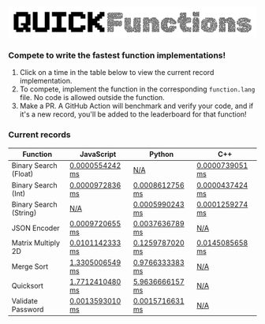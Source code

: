 <img src="./utils/logo.svg" alt="Project Logo" />

### Compete to write the fastest function implementations!
1. Click on a time in the table below to view the current record implementation.
2. To compete, implement the function in the corresponding `function.lang` file. No code is allowed outside the function.
3. Make a PR. A GitHub Action will benchmark and verify your code, and if it's a new record, you'll be added to the leaderboard for that function!













### Current records
| Function | JavaScript | Python | C++ |
|----------|------------|--------|-----|
| Binary Search (Float) | [0.0000554242 ms](./javascript/binarySearchFloat/function.js) | [N/A](./python/binary_search_float/function.py) | [0.0000739051 ms](./c_plus_plus/binary_search_float/function.cpp) |
| Binary Search (Int) | [0.0000972836 ms](./javascript/binarySearchInt/function.js) | [0.0008612756 ms](./python/binary_search_int/function.py) | [0.0000437424 ms](./c_plus_plus/binary_search_int/function.cpp) |
| Binary Search (String) | [N/A](./javascript/binarySearchString/function.js) | [0.0005990243 ms](./python/binary_search_string/function.py) | [0.0001259274 ms](./c_plus_plus/binary_search_string/function.cpp) |
| JSON Encoder | [0.0009720655 ms](./javascript/jsonEncoder/function.js) | [0.0037636789 ms](./python/json_encoder/function.py) | [N/A](./c_plus_plus/json_encoder/function.cpp) |
| Matrix Multiply 2D | [0.0101142333 ms](./javascript/matrixMultiply2d/function.js) | [0.1259787020 ms](./python/matrix_multiply_2d/function.py) | [0.0145085658 ms](./c_plus_plus/matrix_multiply_2d/function.cpp) |
| Merge Sort | [1.3305006549 ms](./javascript/mergeSort/function.js) | [0.9766333383 ms](./python/merge_sort/function.py) | [N/A](./c_plus_plus/merge_sort/function.cpp) |
| Quicksort | [1.7712410480 ms](./javascript/quicksort/function.js) | [5.9636666157 ms](./python/quicksort/function.py) | [N/A](./c_plus_plus/quicksort/function.cpp) |
| Validate Password | [0.0013593010 ms](./javascript/validatePassword/function.js) | [0.0015716631 ms](./python/validate_password/function.py) | [N/A](./c_plus_plus/validate_password/function.cpp) |